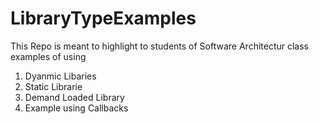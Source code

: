 # LibraryTypeExamples

This Repo is meant to highlight to students of Software Architectur class examples of using 
1. Dyanmic Libaries
2. Static Librarie
3. Demand Loaded Library
4. Example using Callbacks
